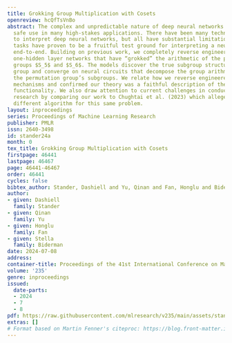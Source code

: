 ```yaml
---
title: Grokking Group Multiplication with Cosets
openreview: hcQfTsVnBo
abstract: The complex and unpredictable nature of deep neural networks prevents their
  safe use in many high-stakes applications. There have been many techniques developed
  to interpret deep neural networks, but all have substantial limitations. Algorithmic
  tasks have proven to be a fruitful test ground for interpreting a neural network
  end-to-end. Building on previous work, we completely reverse engineer fully connected
  one-hidden layer networks that have “grokked” the arithmetic of the permutation
  groups $S_5$ and $S_6$. The models discover the true subgroup structure of the full
  group and converge on neural circuits that decompose the group arithmetic using
  the permutation group’s subgroups. We relate how we reverse engineered the model’s
  mechanisms and confirmed our theory was a faithful description of the circuit’s
  functionality. We also draw attention to current challenges in conducting interpretability
  research by comparing our work to Chughtai et al. (2023) which alleges to find a
  different algorithm for this same problem.
layout: inproceedings
series: Proceedings of Machine Learning Research
publisher: PMLR
issn: 2640-3498
id: stander24a
month: 0
tex_title: Grokking Group Multiplication with Cosets
firstpage: 46441
lastpage: 46467
page: 46441-46467
order: 46441
cycles: false
bibtex_author: Stander, Dashiell and Yu, Qinan and Fan, Honglu and Biderman, Stella
author:
- given: Dashiell
  family: Stander
- given: Qinan
  family: Yu
- given: Honglu
  family: Fan
- given: Stella
  family: Biderman
date: 2024-07-08
address:
container-title: Proceedings of the 41st International Conference on Machine Learning
volume: '235'
genre: inproceedings
issued:
  date-parts:
  - 2024
  - 7
  - 8
pdf: https://raw.githubusercontent.com/mlresearch/v235/main/assets/stander24a/stander24a.pdf
extras: []
# Format based on Martin Fenner's citeproc: https://blog.front-matter.io/posts/citeproc-yaml-for-bibliographies/
---
```

